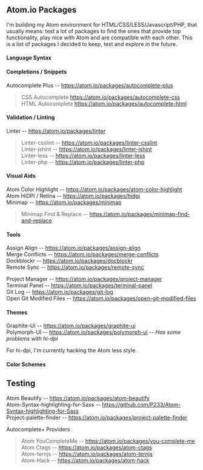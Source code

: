 ## Atom.io Packages
I'm building my Atom environment for HTML/CSS/LESS/Javascript/PHP, that usually means: test a lot of packages to find the ones that provide top functionality, play nice with Atom and are compatible with each other. This is a list of packages I decided to keep, test and explore in the future.

#### Language Syntax

#### Completions / Snippets

Autocomplete Plus -- <https://atom.io/packages/autocomplete-plus><br>
> CSS Autocomplete <https://atom.io/packages/autocomplete-css><br>
> HTML Autocomplete <https://atom.io/packages/autocomplete-html><br>

#### Validation / Linting

Linter -- <https://atom.io/packages/linter><br>
> Linter-csslint -- <https://atom.io/packages/linter-csslint><br>
> Linter-jshint -- <https://atom.io/packages/linter-jshint><br>
> Linter-less -- <https://atom.io/packages/linter-less><br>
> Linter-php -- <https://atom.io/packages/linter-php><br>

#### Visual Aids

Atom Color Highlight -- <https://atom.io/packages/atom-color-highlight><br>
Atom HiDPI / Retina -- <https://atom.io/packages/hidpi><br>
Minimap -- <https://atom.io/packages/minimap><br>
> Minimap Find & Replace -- <https://atom.io/packages/minimap-find-and-replace><br>

#### Tools

Assign Align -- <https://atom.io/packages/assign-align><br>
Merge Conflicts -- <https://atom.io/packages/merge-conflicts><br>
Dockblockr -- <https://atom.io/packages/docblockr><br>
Remote Sync -- <https://atom.io/packages/remote-sync><br>

Project Manager -- <https://atom.io/packages/project-manager><br>
Terminal Panel -- <https://atom.io/packages/terminal-panel><br>
Git Log -- <https://atom.io/packages/git-log><br>
Open Git Modified Files -- <https://atom.io/packages/open-git-modified-files><br>

#### Themes

Graphite-UI -- <https://atom.io/packages/graphite-ui><br>
Polymorph-UI -- <https://atom.io/packages/polymorph-ui> -- *Has some problems with hi-dpi*<br>

For hi-dpi, I'm currently hacking the Atom less style.<br>

#### Color Schemes

## Testing

Atom Beautify -- <https://atom.io/packages/atom-beautify><br>
Atom-Syntax-highlighting-for-Sass -- <https://github.com/P233/Atom-Syntax-highlighting-for-Sass><br>
Project-palette-finder -- <https://atom.io/packages/project-palette-finder><br>

Autocomplete+ Providers
> Atom YouCompleteMe -- <https://atom.io/packages/you-complete-me><br>
> Atom Ctags -- <https://atom.io/packages/atom-ctags><br>
> Atom-ternjs -- <https://atom.io/packages/atom-ternjs><br>
> Atom-Hack -- <https://atom.io/packages/atom-hack><br>

